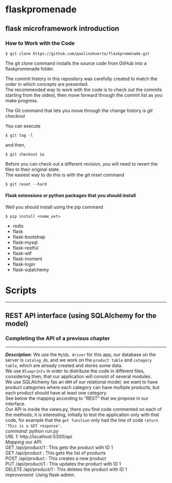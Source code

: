 # flaskpromenade

## flask microframework introduction


### How to Work with the Code

    $ git clone https://github.com/paulinohuerta/flaskpromenade.git
    
The git clone command installs the source code from GitHub into a flaskpromenade folder. 

The commit history in this repository was carefully created to match the order in which concepts are presented.    
The recommended way to work with the code is to check out the commits starting from the oldest, then move forward through the commit list as you make progress.   

The Git command that lets you move through the change history is _git checkout_    

You can execute      

    $ git tag -l

and then,    

    $ git checkout 1a

Before you can check out a different revision, you will need to revert the files to their original state.         
The easiest way to do this is with the _git reset_ command     

    $ git reset --hard

#### Flask extensions or python packages that you should install

Well you should install using the pip command

    $ pip install <name_ext>

* redis
* flask
* flask-bootstrap
* flask-mysql
* flask-restful
* flask-wtf
* flask-moment
* flask-login
* flask-sqlalchemy

# Scripts
-----

## REST API interface (using SQLAlchemy for the model)

### Completing the API of a previous chapter
-----
_**Description**_: We use the `MySQL driver` for this app, our database on the server is `catalog_db`, and we work on the `product table` and `category table`, which are already created and stores some data.      
We use `Blueprints` in order to distribute the code in different files, considering then, that our application will consist of several modules.      
We use SQLAlchemy fas an `ORM` of our relational model; we want to have product categories where each category can have multiple products, but each product should have at least one category.    
See below the mapping according to "REST" that we propose in our interface.    
Our API is inside the views.py, there you find code commented on each of the methods; it is interesting, initially to test the application only with that code, for example that the `get function` only had the line of code `return 'This is a GET response'`.        
*command*: python run.py       
*URL 1*: http://localhost:5300/api             
*Mapping our API*:       
GET /api/product/1 : This gets the product with ID 1      
GET /api/product : This gets the list of products      
POST /api/product : This creates a new product     
PUT /api/product/1 : This updates the product with ID 1     
DELETE /api/product/1 : This deletes the product with ID 1     
*improvement*: Using flask-admin.     
